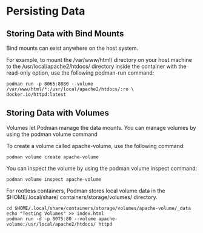 # Persisting Data

## Storing Data with Bind Mounts

Bind mounts can exist anywhere on the host system.

For example, to mount the /var/www/html/ directory on your host machine to the /usr/local/apache2/htdocs/ directory
inside the container with the read-only option, use the following podman-run command:

```
podman run -p 8065:8080 --volume /var/www/html/*:/usr/local/apache2/htdocs/:ro \
docker.io/httpd:latest
```

## Storing Data with Volumes
Volumes let Podman manage the data mounts. You can manage volumes by using the podman volume command

To create a volume called apache-volume, use the following command:
```
podman volume create apache-volume
```

You can inspect the volume by using the podman volume inspect command:
```
podman volume inspect apache-volume
```

For rootless containers, Podman stores local volume data in the $HOME/.local/share/
containers/storage/volumes/ directory.
```
cd $HOME/.local/share/containers/storage/volumes/apache-volume/_data
echo "Testing Volumes" >> index.html
podman run -d -p 8075:80 --volume apache-volume:/usr/local/apache2/htdocs/ httpd
```